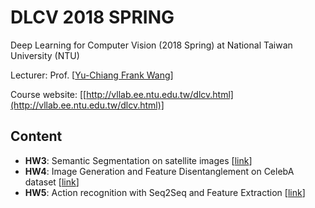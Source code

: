# DLCV 2018 SPRING
Deep Learning for Computer Vision (2018 Spring) at National Taiwan University (NTU)

Lecturer: Prof. [[Yu-Chiang Frank Wang](http://vllab.ee.ntu.edu.tw/members.html)]

Course website: [[http://vllab.ee.ntu.edu.tw/dlcv.html](http://vllab.ee.ntu.edu.tw/dlcv.html)]

## Content
* **HW3**: Semantic Segmentation on satellite images [[link](https://github.com/benchang0424/DLCV2018SPRING/tree/master/hw3)] 
* **HW4**: Image Generation and Feature Disentanglement on CelebA dataset [[link](https://github.com/benchang0424/DLCV2018SPRING/tree/master/hw4)] 
* **HW5**: Action recognition with Seq2Seq and Feature Extraction [[link](https://github.com/benchang0424/DLCV2018SPRING/tree/master/hw5)]
